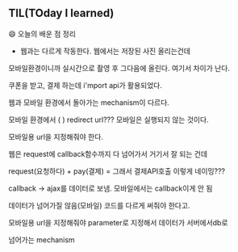 ## TIL(TOday I learned)

😄 오늘의 배운 점 정리 


* 웹과는 다르게 작동한다. 웹에서는 저장된 사진 올리는건데
 
모바일환경이니까 실시간으로 촬영 후 그다음에 올린다. 여기서 차이가 난다. 

쿠폰을 받고, 결제 하는데 i'mport api가 활용되었다.

웹과 모바일 환경에서 돌아가는 mechanism이 다르다. 

모바일 환경에서 (            ) redirect url???  모바일은 실행되지 않는 것이다.

모바일용 url을 지정해줘야 한다. 

웹은 request에 callback함수까지 다 넘어가서 거기서 잘 되는 건데

request(요청하다) + pay(결제) = 그래서 결제API호출 이렇게 네이밍???

callback -> ajax를 데이터로 보냄. 모바일에서는 callback이게 안 됨

데이터가 넘어가질 않음(모바일) 코드를 다르게 써줘야 한다고. 

모바일용 url을 지정해줘야 parameter로 지정해서 데이터가 서버에서db로 

넘어가는 mechanism
